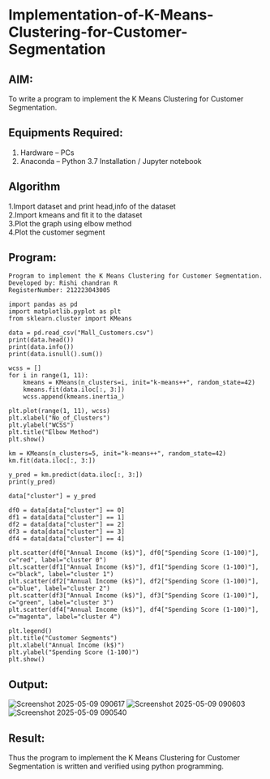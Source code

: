 # Implementation-of-K-Means-Clustering-for-Customer-Segmentation
## AIM:
To write a program to implement the K Means Clustering for Customer Segmentation.
## Equipments Required:
1. Hardware – PCs
2. Anaconda – Python 3.7 Installation / Jupyter notebook
## Algorithm
1.Import dataset and print head,info of the dataset    
2.Import kmeans and fit it to the dataset    
3.Plot the graph using elbow method      
4.Plot the customer segment
## Program:
```
Program to implement the K Means Clustering for Customer Segmentation.
Developed by: Rishi chandran R
RegisterNumber: 212223043005
```
```
import pandas as pd
import matplotlib.pyplot as plt
from sklearn.cluster import KMeans

data = pd.read_csv("Mall_Customers.csv")
print(data.head())
print(data.info())
print(data.isnull().sum())

wcss = []
for i in range(1, 11):
    kmeans = KMeans(n_clusters=i, init="k-means++", random_state=42)
    kmeans.fit(data.iloc[:, 3:])
    wcss.append(kmeans.inertia_)

plt.plot(range(1, 11), wcss)
plt.xlabel("No_of_Clusters")
plt.ylabel("WCSS")
plt.title("Elbow Method")
plt.show()

km = KMeans(n_clusters=5, init="k-means++", random_state=42)
km.fit(data.iloc[:, 3:])

y_pred = km.predict(data.iloc[:, 3:])
print(y_pred)

data["cluster"] = y_pred

df0 = data[data["cluster"] == 0]
df1 = data[data["cluster"] == 1]
df2 = data[data["cluster"] == 2]
df3 = data[data["cluster"] == 3]
df4 = data[data["cluster"] == 4]

plt.scatter(df0["Annual Income (k$)"], df0["Spending Score (1-100)"], c="red", label="cluster 0")
plt.scatter(df1["Annual Income (k$)"], df1["Spending Score (1-100)"], c="black", label="cluster 1")
plt.scatter(df2["Annual Income (k$)"], df2["Spending Score (1-100)"], c="blue", label="cluster 2")
plt.scatter(df3["Annual Income (k$)"], df3["Spending Score (1-100)"], c="green", label="cluster 3")
plt.scatter(df4["Annual Income (k$)"], df4["Spending Score (1-100)"], c="magenta", label="cluster 4")

plt.legend()
plt.title("Customer Segments")
plt.xlabel("Annual Income (k$)")
plt.ylabel("Spending Score (1-100)")
plt.show()
```
## Output:
![Screenshot 2025-05-09 090617](https://github.com/user-attachments/assets/ffd4f4be-a978-4e29-9e7b-24469f242b47)
![Screenshot 2025-05-09 090603](https://github.com/user-attachments/assets/b4d9cedf-f430-4215-9e06-abc680b06111)
![Screenshot 2025-05-09 090540](https://github.com/user-attachments/assets/a15d1c34-3119-43c1-8500-20fc5f3907fc)
## Result:
Thus the program to implement the K Means Clustering for Customer Segmentation is written and verified using python programming.
